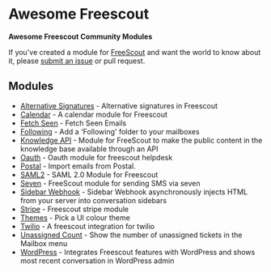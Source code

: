 # Awesome Freescout

**Awesome Freescout Community Modules**

If you've created a module for [FreeScout](https://github.com/freescout-helpdesk/freescout "FreeScout") and want the world to know about it, please [submit an issue](https://github.com/avenjamin/awesome-freescout/issues/new?assignees=avenjamin&labels=&template=add-module-request.md&title=%5BREQUEST%5D+Add+%3Cname%3E+Module) or pull request.

## Modules

* [Alternative Signatures](https://github.com/LJPc-solutions/freescout-alternative-signatures-module "Alternative Signatures") - Alternative signatures in Freescout
* [Calendar](https://github.com/LJPc-solutions/freescout-calendar-module "Calendar") - A calendar module for Freescout
* [Fetch Seen](https://github.com/FreeScout-shop/fetch-seen "Fetch Seen") - Fetch Seen Emails
* [Following](https://github.com/avenjamin/freescout-Following-Module "Following") - Add a 'Following' folder to your mailboxes
* [Knowledge API](https://github.com/jtorvald/freescout-knowledge-api "Knowledge API") - Module for FreeScout to make the public content in the knowledge base available through an API
* [Oauth](https://github.com/bolsunovskyi/freescout-oauth "Oauth") - Oauth module for freescout helpdesk
* [Postal](https://github.com/Wouter0100/freescout-postal "Postal") - Import emails from Postal.
* [SAML2](https://github.com/vladaman/freescout-saml2 "SAML2") - SAML 2.0 Module for Freescout
* [Seven](https://github.com/seven-io/FreeScout "Seven") - FreeScout module for sending SMS via seven
* [Sidebar Webhook](https://github.com/fulldecent/freescout-sidebar-webhook "Sidebar Webhook") - Sidebar Webhook asynchronously injects HTML from your server into conversation sidebars
* [Stripe](https://github.com/anisAronno/freescout-stripe-modules "Stripe") - Freescout stripe module
* [Themes](https://github.com/avenjamin/freescout-Themes-Module "Themes") - Pick a UI colour theme
* [Twilio](https://github.com/calebbaker194/Freescout-Twilio "Twilio") - A freescout integration for twilio
* [Unassigned Count](https://github.com/avenjamin/freescout-UnassignedCount-Module "UnassignedCount") - Show the number of unassigned tickets in the Mailbox menu
* [WordPress](https://github.com/scout-devs/Freescout-WordPress-Plugin "WordPress") - Integrates Freescout features with WordPress and shows most recent conversation in WordPress admin

